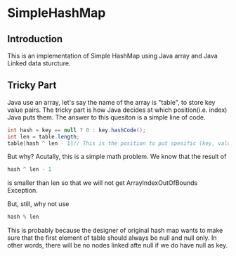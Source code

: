 # SimpleHashMap

## Introduction
This is an implementation of Simple HashMap using Java array and Java Linked data sturcture.
## Tricky Part
Java use an array, let's say the name of the array is "table", to store key value pairs.
The tricky part is how Java decides at which position(i.e. index) Java puts them.
The answer to this quesiton is a simple line of code.
```java
int hash = key == null ? 0 : key.hashCode();
int len = table.length;
table[hash ^ len - 1]// This is the position to put spesific (key, value) pair.
```
But why?
Acutally, this is a simple math problem. We know that the result of 
```java
hash ^ len - 1
```
is smaller than len so that we will not get ArrayIndexOutOfBounds Exception.

But, still, why not use 
```java
hash % len
```
This is probably because the designer of original hash map wants to make sure that the first element of table should always be null and null only.
In other words, there will be no nodes linked afte null if we do have null as key.

